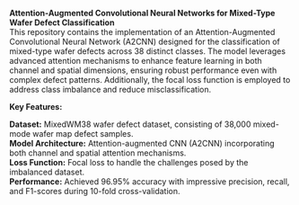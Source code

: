 **Attention-Augmented Convolutional Neural Networks for Mixed-Type Wafer Defect Classification**<br>
This repository contains the implementation of an Attention-Augmented Convolutional Neural Network (A2CNN) designed for the classification of mixed-type wafer defects across 38 distinct classes. The model leverages advanced attention mechanisms to enhance feature learning in both channel and spatial dimensions, ensuring robust performance even with complex defect patterns. Additionally, the focal loss function is employed to address class imbalance and reduce misclassification.<br>

**Key Features:**<br>

**Dataset:** MixedWM38 wafer defect dataset, consisting of 38,000 mixed-mode wafer map defect samples.<br>
**Model Architecture:** Attention-augmented CNN (A2CNN) incorporating both channel and spatial attention mechanisms.<br>
**Loss Function:** Focal loss to handle the challenges posed by the imbalanced dataset.<br>
**Performance:** Achieved 96.95% accuracy with impressive precision, recall, and F1-scores during 10-fold cross-validation.<br>
